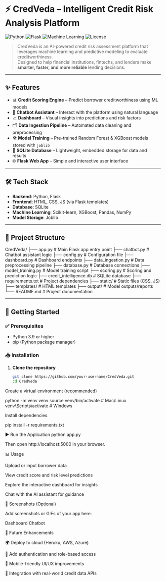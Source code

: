 # ⚡ CredVeda – Intelligent Credit Risk Analysis Platform

![Python](https://img.shields.io/badge/Python-3.9%2B-blue.svg)
![Flask](https://img.shields.io/badge/Flask-Framework-black.svg)
![Machine Learning](https://img.shields.io/badge/ML-Scikit--Learn-orange.svg)
![License](https://img.shields.io/badge/License-MIT-green.svg)

> CredVeda is an AI-powered credit risk assessment platform that leverages machine learning and predictive modeling to evaluate creditworthiness.  
> Designed to help financial institutions, fintechs, and lenders make **smarter, faster, and more reliable** lending decisions.

---

## ✨ Features

- 📊 **Credit Scoring Engine** – Predict borrower creditworthiness using ML models  
- 🤖 **Chatbot Assistant** – Interact with the platform using natural language  
- 📈 **Dashboard** – Visual insights into predictions and risk factors  
- 🗂️ **Data Ingestion Pipeline** – Automated data cleaning and preprocessing  
- 🛠️ **Model Training** – Pre-trained Random Forest & XGBoost models stored with `joblib`  
- 💾 **SQLite Database** – Lightweight, embedded storage for data and results  
- 🌐 **Flask Web App** – Simple and interactive user interface  

---

## 🛠️ Tech Stack

- **Backend**: Python, Flask  
- **Frontend**: HTML, CSS, JS (via Flask templates)  
- **Database**: SQLite  
- **Machine Learning**: Scikit-learn, XGBoost, Pandas, NumPy  
- **Model Storage**: Joblib  

---

## 📂 Project Structure

CredVeda/
├── app.py # Main Flask app entry point
├── chatbot.py # Chatbot assistant logic
├── config.py # Configuration file
├── dashboard.py # Dashboard endpoints
├── data_ingestion.py # Data preprocessing pipeline
├── database.py # Database connections
├── model_training.py # Model training script
├── scoring.py # Scoring and prediction logic
├── credit_intelligence.db # SQLite database
├── requirements.txt # Project dependencies
├── static/ # Static files (CSS, JS)
├── templates/ # HTML templates
├── output/ # Model outputs/reports
└── README.md # Project documentation

---

## 🚀 Getting Started

### ✅ Prerequisites
- Python 3.9 or higher  
- pip (Python package manager)  

### 📥 Installation
1. **Clone the repository**
   ```bash
   git clone https://github.com/your-username/CredVeda.git
   cd CredVeda

Create a virtual environment (recommended)

python -m venv venv
source venv/bin/activate   # Mac/Linux
venv\Scripts\activate      # Windows


Install dependencies

pip install -r requirements.txt

▶️ Run the Application
python app.py


Then open http://localhost:5000
 in your browser.

📊 Usage

Upload or input borrower data

View credit score and risk level predictions

Explore the interactive dashboard for insights

Chat with the AI assistant for guidance

📸 Screenshots (Optional)

Add screenshots or GIFs of your app here:

Dashboard	Chatbot

	
🔮 Future Enhancements

🌍 Deploy to cloud (Heroku, AWS, Azure)

🔑 Add authentication and role-based access

📱 Mobile-friendly UI/UX improvements

📡 Integration with real-world credit data APIs
